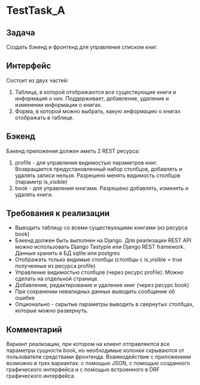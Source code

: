 # TestTask_A
## Задача
Создать бэкенд и фронтенд для управления списком книг.
 
## Интерфейс
Cостоит из двух частей:
1. Таблица, в которой отображаются все существующие книги и информация о них. Поддерживает, добавление, удаление и изменении информации о книгах.
2. Форма, в которой можно выбрать, какую информацию о книгах отображать в таблице.
 
## Бэкенд
Бэкенд приложения должен иметь 2 REST ресурса:
1. profile - для управления видимостью параметров книг. Возвращается предустановленный набор столбцов, добавлять и удалять записи нельзя. Разрешено менять видимость столбцов (параметр is_visible)
2. book - для управления книгами. Разрешено добавлять, изменять и удалять книги.
 
## Требования к реализации
- Выводить таблицу со всеми существующими книгами (из ресурса book)
- Бэкенд должен быть выполнен на Django. Для реализации REST API можно использовать Django Tastypie или Django REST framework. Данные хранить в БД sqlite или postgres
- Отображать только видимые столбцы (столбцы с is_visible = true полученные из ресурса profile)
- Управление видимостью столбцов (через ресурс profile). Можно сделать на отдельной странице.
- Добавление, редактирование и удаление книг (через ресурс book)
- При сохранении невалидных данных выводить сообщение об ошибке
- Опционально - скрытые параметры выводить в свернутых столбцах, которые можно развернуть.

## Комментарий
Вариант реализации, при котором на клиент отправляются все параметры сущности book, но необходимые колонки скрываются от пользователя средствами фронтенда.
Взаимодействие с приложением возможно в трех вариантах: с помощью JSON, с помощью созданного графического интерфейса и с помощью встроенного в DRF графического интерфейса.
